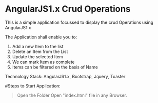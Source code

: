 # AngularJS1.x Crud Operations

This is a simple application focussed to display the crud Operations using AngularJS1.x

The Application shall enable you to:

1. Add a new Item to the list
2. Delete an Item from the List
3. Update the selected Item
4. We can mark Item as complete
5. Items can be filtered on the basis of Name

Technology Stack: AngularJS1.x, Bootstrap, Jquery, Toaster

#Steps to Start Application:
> Open the Folder
> Open "index.html" file in any Browser.
